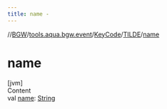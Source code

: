 ```yaml
---
title: name -
---
```

//[BGW](../../../../index.md)/[tools.aqua.bgw.event](../../index.md)/[KeyCode](../index.md)/[TILDE](index.md)/[name](name.md)



# name  
[jvm]  
Content  
val [name](name.md): [String](https://kotlinlang.org/api/latest/jvm/stdlib/kotlin/-string/index.html)  



